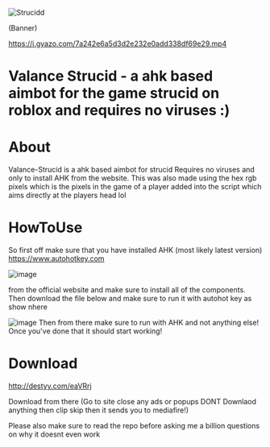 
![Strucidd](https://user-images.githubusercontent.com/95067718/158530786-0d44e398-c4fe-4ebd-8708-c462eccb7e26.png)

(Banner)

https://i.gyazo.com/7a242e6a5d3d2e232e0add338df69e29.mp4





# Valance Strucid - a ahk based aimbot for the game strucid on roblox and requires no viruses :)

# About
Valance-Strucid is a ahk based aimbot for strucid
Requires no viruses and only to install AHK from the website. This was also made using the hex rgb pixels which is the pixels in the game of a player added into the script which aims directly at the players head lol



# HowToUse

So first off make sure that you have installed AHK (most likely latest version)
https://www.autohotkey.com

![image](https://user-images.githubusercontent.com/95067718/158527991-91cde2f2-45f8-41b4-880e-786a41925534.png)

from the official website and make sure to install all of the components. Then download the file below and make sure to run it with autohot key as show nhere


![image](https://user-images.githubusercontent.com/95067718/158527764-60a7f59e-6c1e-4d94-9a99-84a0e4bfb3f7.png)
Then from there make sure to run with AHK and not anything else! Once you've done that it should start working!


# Download

http://destyy.com/eaVRrj

Download from there
(Go to site close any ads or popups DONT Downlaod anything then clip skip then it sends you to mediafire!)

Please also make sure to read the repo before asking me a billion questions on why it doesnt even work
